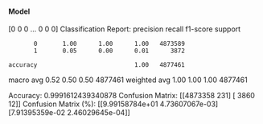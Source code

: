 #### Model
[0 0 0 ... 0 0 0]
Classification Report:
              precision    recall  f1-score   support

           0       1.00      1.00      1.00   4873589
           1       0.05      0.00      0.01      3872

    accuracy                           1.00   4877461
   macro avg       0.52      0.50      0.50   4877461
weighted avg       1.00      1.00      1.00   4877461

Accuracy: 0.9991612439340878
Confusion Matrix:
[[4873358     231]
 [   3860      12]]
Confusion Matrix (%):
[[9.99158784e+01 4.73607067e-03]
 [7.91395359e-02 2.46029645e-04]]
